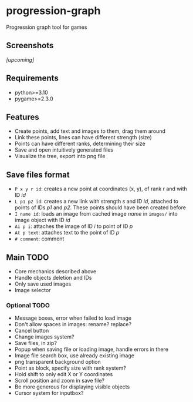 # progression-graph
Progression graph tool for games

## Screenshots
*[upcoming]*

## Requirements
- python>=3.10
- pygame>=2.3.0

## Features
- Create points, add text and images to them, drag them around
- Link these points, lines can have different strength (size)
- Points can have different ranks, determining their size
- Save and open intuitively generated files
- Visualize the tree, export into png file

## Save files format
- `P x y r id`: creates a new point at coordinates (x, y), of rank r and with ID *id*
- `L p1 p2 id`: creates a new link with strength *s* and ID *id*, attached to points of IDs *p1* and *p2*. These points should have been created before
- `I name id`: loads an image from cached image *name* in `images/` into image object with ID *id*
- `Ai p i`: attaches the image of ID *i* to point of ID *p*
- `At p text`: attaches text to the point of ID *p*
- `# comment`: comment

## Main TODO
- Core mechanics described above
- Handle objects deletion and IDs
- Only save used images
- Image selector

### Optional TODO
- Message boxes, error when failed to load image
- Don't allow spaces in images: rename? replace?
- Cancel button
- Change images system?
- Save files, in zip?
- Popup when saving file or loading image, handle errors in there
- Image file search box, use already existing image
- png transparent background option
- Point as block, specify size with rank system?
- Hold shift to only edit X or Y coordinates
- Scroll position and zoom in save file?
- Be more generous for displaying visible objects
- Cursor system for inputbox?
